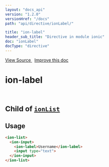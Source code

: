 ```yaml
---
layout: "docs_api"
version: "1.2.0"
versionHref: "/docs"
path: "api/directive/ionLabel/"

title: "ion-label"
header_sub_title: "Directive in module ionic"
doc: "ionLabel"
docType: "directive"
---
```


<div class="improve-docs">
  <a href='https://github.com/driftyco/ionic-v1/blob/master/js/angular/directive/input.js#L48'>
    View Source
  </a>
  &nbsp;
  <a href='http://github.com/driftyco/ionic/edit/1.x/js/angular/directive/input.js#L48'>
    Improve this doc
  </a>
</div>




<h1 class="api-title">

  ion-label


<br />
<small>
  Child of <a href="/docs/api/directive/ionList/"><code>ionList</code></a>
</small>


</h1>














  
<h2 id="usage">Usage</h2>
  
```html
<ion-list>
  <ion-input>
    <ion-label>Username</ion-label>
    <input type="text">
  </ion-input>
</ion-list>
```
  
  

  





